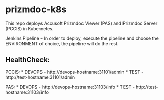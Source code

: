 # prizmdoc-k8s 

This repo deploys Accusoft Prizmdoc Viewer (PAS) and Prizmdoc Server (PCCIS) in Kubernetes. 

Jenkins Pipeline - In order to deploy, execute the pipeline and choose the ENVIRONMENT of choice, the pipeline will do the rest.

## HealthCheck:
PCCIS:
    * DEVOPS    - http://devops-hostname:31101/admin
    * TEST      - http://test-hostname:31101/admin

PAS: 
    * DEVOPS    - http://devops-hostname:31103/info
    * TEST      - http://test-hostname:31103/info

